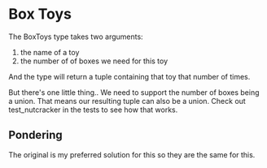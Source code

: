 # Box Toys

The BoxToys type takes two arguments:

1. the name of a toy
2. the number of of boxes we need for this toy

And the type will return a tuple containing that toy that number of times.

But there's one little thing.. We need to support the number of boxes being a union. That means our
resulting tuple can also be a union. Check out test_nutcracker in the tests to see how that works.

## Pondering

The original is my preferred solution for this so they are the same for this.
